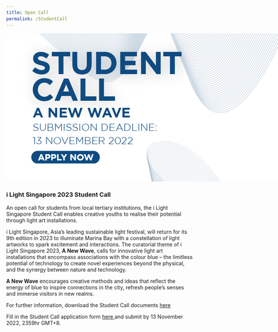 ```yaml
---
title: Open Call
permalink: /StudentCall
---
```


<div style="width:800px"><img src="/images/ilsgstudentcall.jpg" alt="i Light Singapore Student Call" /></div>

### **i Light Singapore 2023 Student Call**

An open call for students from local tertiary institutions, the i Light Singapore Student Call enables creative youths to realise their potential through light art installations.

i Light Singapore, Asia’s leading sustainable light festival, will return for its 9th edition in 2023 to illuminate Marina Bay with a constellation of light artworks to spark excitement and interactions. The curatorial theme of i Light Singapore 2023, **A New Wave**, calls for innovative light art installations that encompass associations with the colour blue – the limitless potential of technology to create novel experiences beyond the physical, and the synergy between nature and technology. 

**A New Wave** encourages creative methods and ideas that reflect the energy of blue to inspire connections in the city, refresh people’s senses and immerse visitors in new realms. 

For further information, download the Student Call documents <a href="[https://www.ilightsingapore.gov.sg/-/media/iLSG2023Image/i-Light-Singapore-2023---Student-Call.pdf)" target="_blank"> here </a> 

Fill in the Student Call application form <a href="https://forms.gle/hBJQzkZcUFgKEBnD6" target="_blank"> here </a> and submit by 13 November 2022, 2359hr GMT+8.
